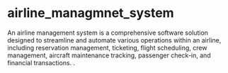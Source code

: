 # airline_managmnet_system
An airline management system is a comprehensive software solution designed to streamline and automate various operations within an airline, including reservation management, ticketing, flight scheduling, crew management, aircraft maintenance tracking, passenger check-in, and financial transactions. .
